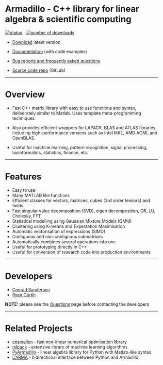 # Armadillo - C++ library for linear algebra & scientific computing
[![status](http://joss.theoj.org/papers/4d6506e46a96659b74f48b51ef92fa93/status.svg)](http://joss.theoj.org/papers/4d6506e46a96659b74f48b51ef92fa93)
&nbsp;
[![number of downloads](https://img.shields.io/sourceforge/dt/arma.svg)](http://arma.sourceforge.net/download.html)

* [Download](http://arma.sourceforge.net/download.html) latest version

* [Documentation](http://arma.sourceforge.net/docs.html) (with code examples)

* [Bug reports and frequently asked questions](http://arma.sourceforge.net/faq.html)

* [Source code repo](https://gitlab.com/conradsnicta/armadillo-code) (GitLab)

---

# Overview

* Fast C++ matrix library with easy to use functions and syntax, deliberately similar to Matlab. Uses template meta-programming techniques.

* Also provides efficient wrappers for LAPACK, BLAS and ATLAS libraries, including high-performance versions such as Intel MKL, AMD ACML and OpenBLAS.

* Useful for machine learning, pattern recognition, signal processing, bioinformatics, statistics, finance, etc.

---

# Features

* Easy to use
* Many MATLAB like functions
* Efficient classes for vectors, matrices, cubes (3rd order tensors) and fields
* Fast singular value decomposition (SVD), eigen decomposition, QR, LU, Cholesky, FFT
* Statistical modelling using Gaussian Mixture Models (GMM)
* Clustering using K-means and Expectation Maximisation
* Automatic vectorisation of expressions (SIMD)
* Contiguous and non-contiguous submatrices
* Automatically combines several operations into one
* Useful for prototyping directly in C++
* Useful for conversion of research code into production environments

---

# Developers
* [Conrad Sanderson](http://conradsanderson.id.au)
* [Ryan Curtin](http://www.ratml.org/)

**NOTE:** please see the [Questions](http://arma.sourceforge.net/faq.html) page before contacting the developers 

---

# Related Projects
- [ensmallen](https://ensmallen.org) - fast non-linear numerical optimisation library
- [mlpack](https://mlpack.org) - extensive library of machine learning algorithms
- [PyArmadillo](https://pyarma.sourceforge.io) - linear algebra library for Python with Matlab-like syntax <!--([repo](https://gitlab.com/jason-rumengan/pyarma/))-->
- [CARMA](https://github.com/RUrlus/carma) - bidirectional interface between Python and Armadillo


